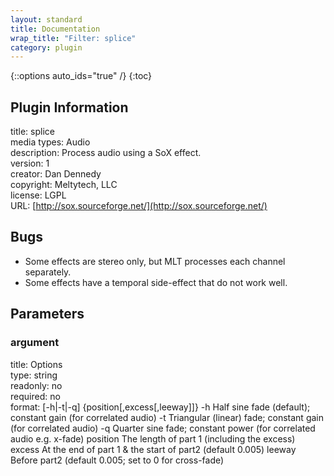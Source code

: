 ```yaml
---
layout: standard
title: Documentation
wrap_title: "Filter: splice"
category: plugin
---
```

{::options auto_ids="true" /}
{:toc}

## Plugin Information

title: splice  
media types:
Audio  
description: Process audio using a SoX effect.  
version: 1  
creator: Dan Dennedy  
copyright: Meltytech, LLC  
license: LGPL  
URL: [http://sox.sourceforge.net/](http://sox.sourceforge.net/)  

## Bugs

* Some effects are stereo only, but MLT processes each channel separately.
* Some effects have a temporal side-effect that do not work well.

## Parameters

### argument

title: Options    
type: string  
readonly: no  
required: no  
format: [-h|-t|-q] {position[,excess[,leeway]]}
  -h        Half sine fade (default); constant gain (for correlated audio)
  -t        Triangular (linear) fade; constant gain (for correlated audio)
  -q        Quarter sine fade; constant power (for correlated audio e.g. x-fade)
  position  The length of part 1 (including the excess)
  excess    At the end of part 1 & the start of part2 (default 0.005)
  leeway    Before part2 (default 0.005; set to 0 for cross-fade)
  

